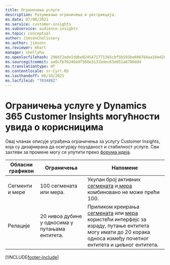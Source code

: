 ```yaml
---
title: Ограничења услуге
description: Разумевање ограничења и рестрикција.
ms.date: 07/08/2021
ms.service: customer-insights
ms.subservice: audience-insights
ms.topic: conceptual
author: JimsonChalissery
ms.author: jimsonc
ms.reviewer: mhart
manager: shellyha
ms.openlocfilehash: 2966f2ede1ddbe0245471771365cbf5b593be608764aa10ed28d962c52bb8067
ms.sourcegitcommit: aa0cfbf6240a9f560e3131bdec63e051a8786dd4
ms.translationtype: HT
ms.contentlocale: sr-Cyrl-RS
ms.lasthandoff: 08/10/2021
ms.locfileid: "7034882"
---
```

# <a name="service-limits-in-dynamics-365-customer-insights-audience-insights-capability"></a>Ограничења услуге у Dynamics 365 Customer Insights могућности увида о корисницима

Овај чланак описује уграђена ограничења за услугу Customer Insights, која су дизајнирана да осигурају поузданост и стабилност услуге. Сви захтеви за промене могу се упутити преко [форума идеја](https://go.microsoft.com/fwlink/?linkid=2074172). 
 
| Обласни графикон  | Ограничења  | Напомене |
|-------------|---------------------------------------------------------------------|---------------------------------------------------------------------|
| Сегменти и мере | 100 сегмената или мера. | Укупан број активних[ сегмената](segments.md) и[ мера](measures.md) комбиновано не може прећи 100.  |
| Релације | 20 нивоа дубине у односима у путањама ентитета. | Приликом креирања [сегмената](segments.md) или [мера](measures.md) користећи интерфејс за израду, путање ентитета могу имати до 20 корака односа између почетног ентитета и циљног ентитета.  |


[!INCLUDE[footer-include](../includes/footer-banner.md)]